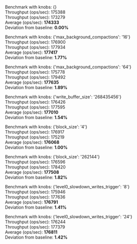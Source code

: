 

Benchmark with knobs: {}  
Throughput (ops/sec): 175388  
Throughput (ops/sec): 173279  
Average (ops/sec): **174333**  
Deviation from baseline: **0.00%**  

Benchmark with knobs: {'max_background_compactions': '16'}  
Throughput (ops/sec): 176900  
Throughput (ops/sec): 177934  
Average (ops/sec): **177417**  
Deviation from baseline: **1.77%**  

Benchmark with knobs: {'max_background_compactions': '64'}  
Throughput (ops/sec): 175778  
Throughput (ops/sec): 179492  
Average (ops/sec): **177635**  
Deviation from baseline: **1.89%**  

Benchmark with knobs: {'write_buffer_size': '268435456'}  
Throughput (ops/sec): 176426  
Throughput (ops/sec): 177595  
Average (ops/sec): **177010**  
Deviation from baseline: **1.54%**  

Benchmark with knobs: {'block_size': '4'}  
Throughput (ops/sec): 176917  
Throughput (ops/sec): 175219  
Average (ops/sec): **176068**  
Deviation from baseline: **1.00%**  

Benchmark with knobs: {'block_size': '262144'}  
Throughput (ops/sec): 176596  
Throughput (ops/sec): 178420  
Average (ops/sec): **177508**  
Deviation from baseline: **1.82%**  

Benchmark with knobs: {'level0_slowdown_writes_trigger': '8'}  
Throughput (ops/sec): 175946  
Throughput (ops/sec): 177636  
Average (ops/sec): **176791**  
Deviation from baseline: **1.41%**  

Benchmark with knobs: {'level0_slowdown_writes_trigger': '24'}  
Throughput (ops/sec): 176244  
Throughput (ops/sec): 177379  
Average (ops/sec): **176811**  
Deviation from baseline: **1.42%**  